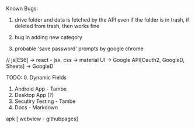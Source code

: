 Known Bugs:

1. drive folder and data is fetched by the API even if the folder is in trash, if deleted from trash, then works fine

2. bug in adding new category

3. probable 'save password' prompts by google chrome

// js[ES6] -> react - jsx, css -> material UI -> Google API[Oauth2, GoogleD, Sheets] -> GoogleD

TODO:
0. Dynamic Fields   
1. Android App - Tambe
2. Desktop App (?)
3. Secutiry Testing - Tambe
4. Docs - Markdown 


apk [ webview - githubpages]